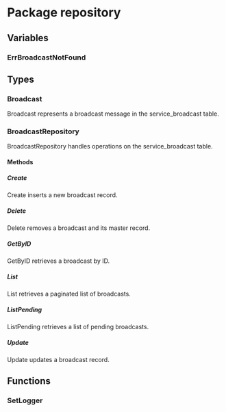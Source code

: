 # Package repository

## Variables

### ErrBroadcastNotFound

## Types

### Broadcast

Broadcast represents a broadcast message in the service_broadcast table.

### BroadcastRepository

BroadcastRepository handles operations on the service_broadcast table.

#### Methods

##### Create

Create inserts a new broadcast record.

##### Delete

Delete removes a broadcast and its master record.

##### GetByID

GetByID retrieves a broadcast by ID.

##### List

List retrieves a paginated list of broadcasts.

##### ListPending

ListPending retrieves a list of pending broadcasts.

##### Update

Update updates a broadcast record.

## Functions

### SetLogger
